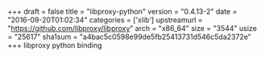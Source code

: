+++
draft = false
title = "libproxy-python"
version = "0.4.13-2"
date = "2016-09-20T01:02:34"
categories = ['xlib']
upstreamurl = "https://github.com/libproxy/libproxy"
arch = "x86_64"
size = "3544"
usize = "25617"
sha1sum = "a4bac5c0598e99de5fb25413731d546c5da2372e"
+++
libproxy python binding